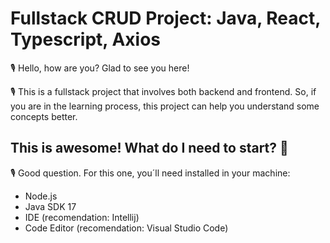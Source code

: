 # Fullstack CRUD Project: Java, React, Typescript, Axios

🎙️ Hello, how are you? Glad to see you here! 

🎙️ This is a fullstack project that involves both backend and frontend. So, if you are in the learning process, this project can help you understand some concepts better.

## This is awesome! What do I need to start? 💬

🎙️ Good question. For this one, you´ll need installed in your machine:

- Node.js
- Java SDK 17
- IDE (recomendation: Intellij)
- Code Editor (recomendation: Visual Studio Code)
